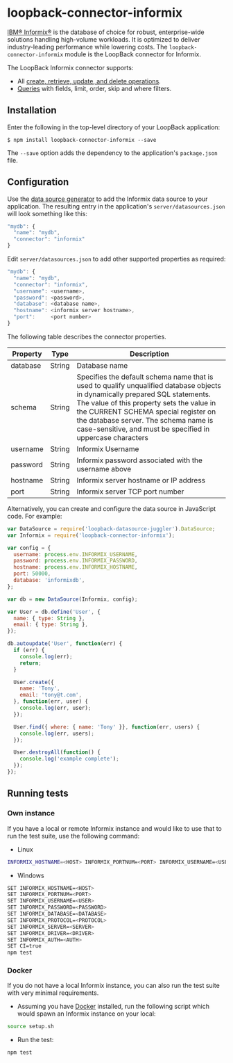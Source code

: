 # loopback-connector-informix

[IBM® Informix®](https://www-01.ibm.com/software/data/informix/) is the database of choice for robust, enterprise-wide solutions handling high-volume workloads.
It is optimized to deliver industry-leading performance while lowering costs.  The `loopback-connector-informix` module is the LoopBack connector for Informix.

The LoopBack Informix connector supports:

- All [create, retrieve, update, and delete operations](http://loopback.io/doc/zh/lb2/Creating-updating-and-deleting-data.html).
- [Queries](http://loopback.io/doc/zh/lb2/Querying-data.html) with fields, limit, order, skip and where filters.

## Installation

Enter the following in the top-level directory of your LoopBack application:

```
$ npm install loopback-connector-informix --save
```

The `--save` option adds the dependency to the application's `package.json` file.

## Configuration

Use the [data source generator](http://loopback.io/doc/zh/lb2/Data-source-generator.html) to add the Informix data source to your application.
The resulting entry in the application's `server/datasources.json` will look something like this:

```js
"mydb": {
  "name": "mydb",
  "connector": "informix"
}
```

Edit `server/datasources.json` to add other supported properties as required:

```js
"mydb": {
  "name": "mydb",
  "connector": "informix",
  "username": <username>,
  "password": <password>,
  "database": <database name>,
  "hostname": <informix server hostname>,
  "port":     <port number>
}
```

The following table describes the connector properties.

Property       | Type    | Description
---------------| --------| --------
database       | String  | Database name
schema         | String  | Specifies the default schema name that is used to qualify unqualified database objects in dynamically prepared SQL statements. The value of this property sets the value in the CURRENT SCHEMA special register on the database server. The schema name is case-sensitive, and must be specified in uppercase characters
username       | String  | Informix Username
password       | String  | Informix password associated with the username above
hostname       | String  | Informix server hostname or IP address
port           | String  | Informix server TCP port number


Alternatively, you can create and configure the data source in JavaScript code.
For example:

```js
var DataSource = require('loopback-datasource-juggler').DataSource;
var Informix = require('loopback-connector-informix');

var config = {
  username: process.env.INFORMIX_USERNAME,
  password: process.env.INFORMIX_PASSWORD,
  hostname: process.env.INFORMIX_HOSTNAME,
  port: 50000,
  database: 'informixdb',
};

var db = new DataSource(Informix, config);

var User = db.define('User', {
  name: { type: String },
  email: { type: String },
});

db.autoupdate('User', function(err) {
  if (err) {
    console.log(err);
    return;
  }

  User.create({
    name: 'Tony',
    email: 'tony@t.com',
  }, function(err, user) {
    console.log(err, user);
  });

  User.find({ where: { name: 'Tony' }}, function(err, users) {
    console.log(err, users);
  });

  User.destroyAll(function() {
    console.log('example complete');
  });
});
```

## Running tests

### Own instance
If you have a local or remote Informix instance and would like to use that to run the test suite, use the following command:
- Linux
```bash
INFORMIX_HOSTNAME=<HOST> INFORMIX_PORTNUM=<PORT> INFORMIX_USERNAME=<USER> INFORMIX_PASSWORD=<PASSWORD> INFORMIX_DATABASE=<DATABASE> INFORMIX_PROTOCOL=<PROTOCOL> INFORMIX_SERVER=<SERVER> INFORMIX_DRIVER=<DRIVER> INFORMIX_AUTH=<AUTH> CI=true npm test
```
- Windows
```bash
SET INFORMIX_HOSTNAME=<HOST>
SET INFORMIX_PORTNUM=<PORT>
SET INFORMIX_USERNAME=<USER>
SET INFORMIX_PASSWORD=<PASSWORD>
SET INFORMIX_DATABASE=<DATABASE>
SET INFORMIX_PROTOCOL=<PROTOCOL>
SET INFORMIX_SERVER=<SERVER>
SET INFORMIX_DRIVER=<DRIVER>
SET INFORMIX_AUTH=<AUTH>
SET CI=true
npm test
```

### Docker
If you do not have a local Informix instance, you can also run the test suite with very minimal requirements.
- Assuming you have [Docker](https://docs.docker.com/engine/installation/) installed, run the following script which would spawn an Informix instance on your local:
```bash
source setup.sh
```
- Run the test:
```bash
npm test
```
